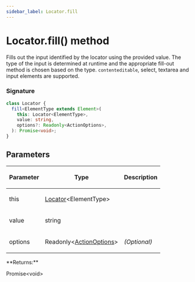 ```yaml
---
sidebar_label: Locator.fill
---
```


# Locator.fill() method

Fills out the input identified by the locator using the provided value. The type of the input is determined at runtime and the appropriate fill-out method is chosen based on the type. `contenteditable`, select, textarea and input elements are supported.

### Signature

```typescript
class Locator {
  fill<ElementType extends Element>(
    this: Locator<ElementType>,
    value: string,
    options?: Readonly<ActionOptions>,
  ): Promise<void>;
}
```

## Parameters

<table><thead><tr><th>

Parameter

</th><th>

Type

</th><th>

Description

</th></tr></thead>
<tbody><tr><td>

this

</td><td>

[Locator](./puppeteer.locator.md)&lt;ElementType&gt;

</td><td>

</td></tr>
<tr><td>

value

</td><td>

string

</td><td>

</td></tr>
<tr><td>

options

</td><td>

Readonly&lt;[ActionOptions](./puppeteer.actionoptions.md)&gt;

</td><td>

_(Optional)_

</td></tr>
</tbody></table>
**Returns:**

Promise&lt;void&gt;
